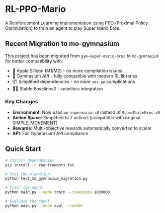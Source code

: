 # RL-PPO-Mario

A Reinforcement Learning implementation using PPO (Proximal Policy Optimization) to train an agent to play Super Mario Bros. 

## Recent Migration to mo-gymnasium

This project has been migrated from `gym-super-mario-bros` to `mo-gymnasium` for better compatibility with:
- 🍎 Apple Silicon (M1/M2) - no more compilation issues
- 🔄 Gymnasium API - fully compatible with modern RL libraries  
- 📦 Simplified dependencies - no more `nes-py` complications
- 🏃‍♂️ Stable Baselines3 - seamless integration

### Key Changes
- **Environment**: Now uses `mo-supermario-v0` instead of `SuperMarioBros-v0`
- **Action Space**: Simplified to 7 actions (compatible with original SIMPLE_MOVEMENT)
- **Rewards**: Multi-objective rewards automatically converted to scalar
- **API**: Full Gymnasium API compliance

## Quick Start

```bash
# Install dependencies
pip install -r requirements.txt

# Test the migration
python test_mo_gymnasium_migration.py

# Train the agent
python main.py --mode train --timesteps 1000000

# Evaluate the agent
python main.py --mode eval --render
```
